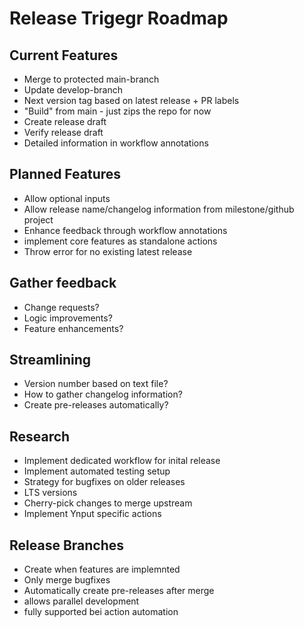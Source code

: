 # Release Trigegr Roadmap

##  Current Features
* Merge to protected main-branch
* Update develop-branch
* Next version tag based on latest release + PR labels
* "Build" from main - just zips the repo for now
* Create release draft
* Verify release draft
* Detailed information in workflow annotations

## Planned Features
* Allow optional inputs
* Allow release name/changelog information from milestone/github project
* Enhance feedback through workflow annotations
* implement core features as standalone actions
* Throw error for no existing latest release 

## Gather feedback
* Change requests?
* Logic improvements?
* Feature enhancements?

## Streamlining
* Version number based on text file?
* How to gather changelog information?
* Create pre-releases automatically?

## Research
* Implement dedicated workflow for inital release
* Implement automated testing setup
* Strategy for bugfixes on older releases
* LTS versions
* Cherry-pick changes to merge upstream
* Implement Ynput specific actions

## Release Branches
* Create when features are implemnted
* Only merge bugfixes
* Automatically create pre-releases after merge
* allows parallel development 
* fully supported bei action automation
